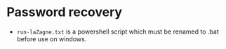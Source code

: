 # Password recovery

* `run-laZagne.txt` is a powershell script which must be renamed to .bat before use on windows.
